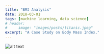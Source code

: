 ```yaml
---
title: "BMI Analysis"
date: 2018-03-01
tags: [machine learning, data science]
# header:
#     image: "images/posts/titanic.jpeg"
excerpt: "A Case Study on Body Mass Index."
---
```


![alt text](https://learn2gether.github.io/images/posts/bmi/bmi.png "BMI")